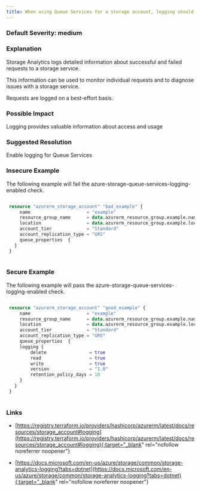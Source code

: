 ```yaml
---
title: When using Queue Services for a storage account, logging should be enabled.
---
```


### Default Severity: <span class="severity medium">medium</span>

### Explanation

Storage Analytics logs detailed information about successful and failed requests to a storage service. 

This information can be used to monitor individual requests and to diagnose issues with a storage service. 

Requests are logged on a best-effort basis.

### Possible Impact
Logging provides valuable information about access and usage

### Suggested Resolution
Enable logging for Queue Services


### Insecure Example

The following example will fail the azure-storage-queue-services-logging-enabled check.
```terraform

 resource "azurerm_storage_account" "bad_example" {
     name                     = "example"
     resource_group_name      = data.azurerm_resource_group.example.name
     location                 = data.azurerm_resource_group.example.location
     account_tier             = "Standard"
     account_replication_type = "GRS"
     queue_properties  {
   }
 }
 
```



### Secure Example

The following example will pass the azure-storage-queue-services-logging-enabled check.
```terraform

 resource "azurerm_storage_account" "good_example" {
     name                     = "example"
     resource_group_name      = data.azurerm_resource_group.example.name
     location                 = data.azurerm_resource_group.example.location
     account_tier             = "Standard"
     account_replication_type = "GRS"
     queue_properties  {
     logging {
         delete                = true
         read                  = true
         write                 = true
         version               = "1.0"
         retention_policy_days = 10
     }
   }
 }
 
```



### Links


- [https://registry.terraform.io/providers/hashicorp/azurerm/latest/docs/resources/storage_account#logging](https://registry.terraform.io/providers/hashicorp/azurerm/latest/docs/resources/storage_account#logging){:target="_blank" rel="nofollow noreferrer noopener"}

- [https://docs.microsoft.com/en-us/azure/storage/common/storage-analytics-logging?tabs=dotnet](https://docs.microsoft.com/en-us/azure/storage/common/storage-analytics-logging?tabs=dotnet){:target="_blank" rel="nofollow noreferrer noopener"}



